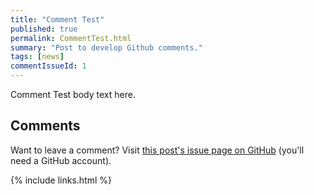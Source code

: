 ```yaml
---
title: "Comment Test"
published: true
permalink: CommentTest.html
summary: "Post to develop Github comments."
tags: [news]
commentIssueId: 1
---
```


Comment Test body text here.

<script type="text/javascript" src="https://cdnjs.cloudflare.com/ajax/libs/datejs/1.0/date.min.js"></script>

<script type="text/javascript">
  $("#post p").each( function(index) {
    if (index > 0 && $.trim($(this).text()).length > 0) {
      $(this).attr("id", "par" + index.toString());
      var html = $(this).html();
      $(this).html(html + " <a href='#par" + index.toString() + "'>#</a>");
    }
  });
</script>

<div id="comments">
  <h2>Comments</h2>
  <div id="header">
    Want to leave a comment? Visit <a href="https://github.com/rharmonson/rharmonson.github.io/issues/1"> this post's issue page on GitHub</a> (you'll need a GitHub account).
</div>
</div>

<script type="text/javascript">

  function loadComments(data) {
    for (var i=0; i<data.length; i++) {
      var cuser = data[i].user.login;
      var cuserlink = "https://www.github.com/" + data[i].user.login;
      var clink = "https://github.com/rharmonson/rharmonson.github.io/issues/1#issuecomment-" + data[i].url.substring(data[i].url.lastIndexOf("/")+1);
      var cbody = data[i].body_html;
      var cavatarlink = data[i].user.avatar_url;
      var cdate = Date.parse(data[i].created_at).toString("yyyy-MM-dd HH:mm:ss");

      $("#comments").append("<div class='comment'><div class='commentheader'><div class='commentgravatar'>" + '<img src="' + cavatarlink + '" alt="" width="20" height="20">' + "</div><a class='commentuser' href=\""+ cuserlink + "\">" + cuser + "</a><a class='commentdate' href=\"" + clink + "\">" + cdate + "</a></div><div class='commentbody'>" + cbody + "</div></div>");
    }
  }

  $.ajax("https://api.github.com/repos/rharmonson/rharmonson.github.io/issues/1/comments?per_page=100", {
    headers: {Accept: "application/vnd.github.full+json"},
    dataType: "json",
    success: function(msg){
      loadComments(msg);
   }
  });
</script>

{% include links.html %}
